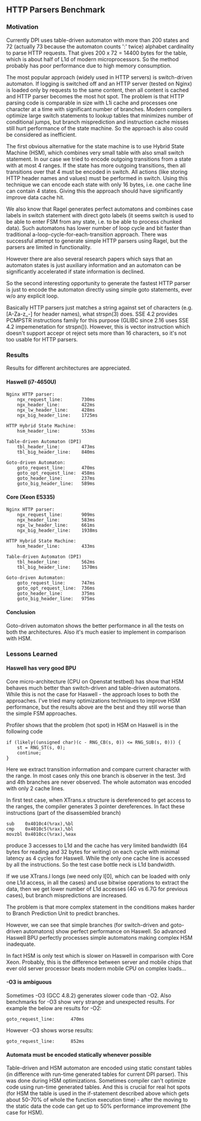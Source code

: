 ## HTTP Parsers Benchmark

### Motivation

Currently DPI uses table-driven automaton with more than 200 states and 72
(actually 73 because the automaton counts ':' twice) alphabet cardinality to
parse HTTP requests. That gives 200 x 72 = 14400 bytes for the table, which
is about half of L1d of modern microprocessors. So the method probably has
poor performance due to high memory consumption.

The most popular approach (widely used in HTTP servers) is switch-driven
automaton. If logging is switched off and an HTTP server (tested on Nginx) is
loaded only by requests to the same content, then all content is cached and
HTTP parser becomes the most hot spot. The problem is that HTTP parsing code
is comparable in size with L1i cache and processes one character at a time with
significant number of branches. Modern compilers optimize large switch
statements to lookup tables that minimizes number of conditional jumps, but
branch misprediction and instruction cache misses still hurt performance of
the state machine. So the approach is also could be considered as inefficient.

The first obvious alternative for the state machine is to use Hybrid State
Machine (HSM), which combines very small table with also small switch statement.
In our case we tried to encode outgoing transitions from a state with at
most 4 ranges. If the state has more outgoing transitions, then all transitions
over that 4 must be encoded in switch. All actions (like storing HTTP header
names and values) must be performed in switch. Using this technique we can
encode each state with only 16 bytes, i.e. one cache line can contain 4 states.
Giving this the approach should have significantly improve data cache hit.

We also know that Ragel generates perfect automatons and combines case labels
in switch statement with direct goto labels (it seems switch is used to be able
to enter FSM from any state, i.e. to be able to process chunked data).
Such automatons has lower number of loop cycle and bit faster than traditional
a-loop-cycle-for-each-transition approach. There was successful attempt to
generate simple HTTP parsers using Ragel, but the parsers are limited in
functionality.

However there are also several research papers which says that an automaton
states is just auxiliary information and an automaton can be significantly
accelerated if state information is declined.

So the second interesting opportunity to generate the fastest HTTP parser is
just to encode the automaton directly using simple goto statements, ever w/o
any explicit loop.

Basically HTTP parsers just matches a string against set of characters
(e.g. [A-Za-z_-] for header names), what strspn(3) does. SSE 4.2 provides
PCMPSTR instructions family for this purpose (GLIBC since 2.16 uses
SSE 4.2 impemenetation for strspn()). However, this is vector instruction
which doesn't support accepr ot reject sets more than 16 characters, so it's
not too usable for HTTP parsers.


### Results

Results for different architectures are appreciated.


#### Haswell (i7-4650U)

	Nginx HTTP parser:
		ngx_request_line:       730ms
		ngx_header_line:        422ms
		ngx_lw_header_line:     428ms
		ngx_big_header_line:    1725ms

	HTTP Hybrid State Machine:
		hsm_header_line:        553ms

	Table-driven Automaton (DPI)
		tbl_header_line:        473ms
		tbl_big_header_line:    840ms

	Goto-driven Automaton:
		goto_request_line:      470ms
		goto_opt_request_line:  458ms
		goto_header_line:       237ms
		goto_big_header_line:   589ms


#### Core (Xeon E5335)

	Nginx HTTP parser:
		ngx_request_line:       909ms
		ngx_header_line:        583ms
		ngx_lw_header_line:     661ms
		ngx_big_header_line:    1938ms

	HTTP Hybrid State Machine:
		hsm_header_line:        433ms

	Table-driven Automaton (DPI)
		tbl_header_line:        562ms
		tbl_big_header_line:    1570ms

	Goto-driven Automaton:
		goto_request_line:      747ms
		goto_opt_request_line:  736ms
		goto_header_line:       375ms
		goto_big_header_line:   975ms


#### Conclusion

Goto-driven automaton shows the better performance in all the tests on both
the architectures. Also it's much easier to implement in comparison with HSM.


### Lessons Learned

#### Haswell has very good BPU

Core micro-architecture (CPU on Openstat testbed) has show that HSM behaves much
better than switch-driven and table-driven automatons. While this is not the
case for Haswell - the approach loses to both the approaches. I've tried many
optimizations techniques to improve HSM performance, but the results above are
the best and they still worse than the simple FSM approaches.

Profiler shows that the problem (hot spot) in HSM on Haswell is in the following
code

	if (likely((unsigned char)(c - RNG_CB(s, 0)) <= RNG_SUB(s, 0))) {
		st = RNG_ST(s, 0);
		continue;
	}

Here we extract transition information and compare current character with the
range. In most cases only this one branch is observer in the test. 3rd and 4th
branches are never observed. The whole automaton was encoded with only 2 cache
lines.

In first test case, when XTrans.x structure is dereferenced to get access to
the ranges, the compiler generates 3 pointer dereferences. In fact these
instructions (part of the disassembled branch)

	sub    0x4010c4(%rax),%bl
	cmp    0x4010c5(%rax),%bl
	movzbl 0x4010cc(%rax),%eax

produce 3 accesses to L1d and the cache has very limited bandwidth (64 bytes for
reading and 32 bytes for writing) on each cycle with minimal latency as 4 cycles
for Haswell. While the only one cache line is accessed by all the instructions.
So the test case bottle neck is L1d bandwidth.

If we use XTrans.l longs (we need only l[0], which can be loaded with only one
L1d access, in all the cases) and use bitwise operations to extract the data, then
we get lower number of L1d accesses (4G vs 6.7G for previous cases), but branch
mispredictions are increased.

The problem is that more complex statement in the conditions makes harder to
Branch Prediction Unit to predict branches.

However, we can see that simple branches (for switch-driven and goto-driven
automatons) show perfect performance on Haswell. So advanced Haswell BPU
perfectly processes simple automatons making complex HSM inadequate.

In fact HSM is only test which is slower on Haswell in comparison with
Core Xeon. Probably, this is the difference between server and mobile chips
that ever old server processor beats modern mobile CPU on complex loads...

#### -O3 is ambiguous

Sometimes -O3 (GCC 4.8.2) generates slower code than -O2.
Also benchmarks for -O3 show very strange and unexpected results.
For example the below are results for -O2:

	goto_request_line:      470ms

However -O3 shows worse results:

	goto_request_line:      852ms


#### Automata must be encoded statically whenever possible

Table-driven and HSM automaton are encoded using static constant tables
(in difference with run-time generated tables for current DPI parser).
This was done during HSM optimizations. Sometimes compiler can't optimize
code using run-time generated tables. And this is crucial for real hot
spots (for HSM the table is used in the if-statement described above which
gets about 50-70% of whole the function execution time) - after the moving
to the static data the code can get up to 50% performance improvement
(the case for HSM).

